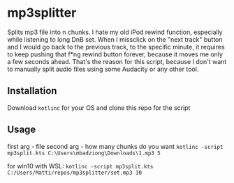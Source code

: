 # mp3splitter
Splits mp3 file into n chunks.
I hate my old iPod rewind function, especially while listening to long DnB set. When I missclick on the "next track" button and I would go back to the previous track, to the specific minute, it requires to keep pushing that f*ng rewind button forever, because it moves me only a few seconds ahead. That's the reason for this script, because I don't want to manually split audio files using some Audacity or any other tool.

## Installation
Download `kotlinc` for your OS and clone this repo for the script

## Usage
first arg - file
second arg - how many chunks do you want
```kotlinc -script mp3split.kts C:\Users\mbadziong\Downloads\1.mp3 5```

for win10 with WSL:
```kotlinc -script mp3split.kts C:/Users/Matti/repos/mp3splitter/set.mp3 10```
